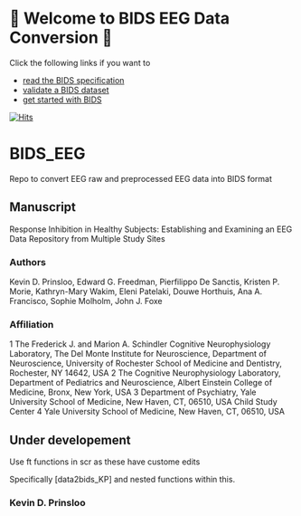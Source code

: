 # 👋 Welcome to BIDS EEG Data Conversion 👋

Click the following links if you want to

- [read the BIDS specification](https://bids-specification.readthedocs.io/en/latest/)
- [validate a BIDS dataset](https://bids-standard.github.io/bids-validator/)
- [get started with BIDS](https://bids-standard.github.io/bids-starter-kit/)
  <!-- - R -->
 
 [![Hits](https://hits.seeyoufarm.com/api/count/incr/badge.svg?url=https%3A%2F%2Fgithub.com%2Fkevinprinsloo%2FRI_Database_BIDS%2Fhit-counter&count_bg=%2379C83D&title_bg=%23555555&icon=github.svg&icon_color=%23E7E7E7&title=hits&edge_flat=false)](https://hits.seeyoufarm.com)

# BIDS_EEG
Repo to convert EEG raw and preprocessed EEG data into BIDS format

## Manuscript
Response Inhibition in Healthy Subjects: Establishing and Examining an EEG Data Repository from Multiple Study Sites 

### Authors
Kevin D. Prinsloo, Edward G. Freedman, Pierfilippo De Sanctis, Kristen P. Morie, Kathryn-Mary Wakim, Eleni Patelaki, Douwe Horthuis, Ana A. Francisco, Sophie Molholm, John J. Foxe

### Affiliation
1 The Frederick J. and Marion A. Schindler Cognitive Neurophysiology Laboratory, The Del Monte Institute for Neuroscience, Department of Neuroscience, University of Rochester School of Medicine and Dentistry, Rochester, NY 14642, USA
2 The Cognitive Neurophysiology Laboratory, Department of Pediatrics and Neuroscience, Albert Einstein College of Medicine, Bronx, New York, USA
3 Department of Psychiatry, Yale University School of Medicine, New Haven, CT, 06510, USA Child Study Center
4 Yale University School of Medicine, New Haven, CT, 06510, USA


## Under developement

Use ft functions in scr as these have custome edits

Specifically [data2bids_KP] and nested functions within this.

### Kevin D. Prinsloo
